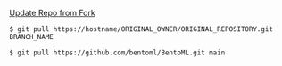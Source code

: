 [Update Repo from Fork](https://docs.github.com/en/enterprise/2.13/user/articles/merging-an-upstream-repository-into-your-fork)

```$ git pull https://hostname/ORIGINAL_OWNER/ORIGINAL_REPOSITORY.git BRANCH_NAME```

```$ git pull https://github.com/bentoml/BentoML.git main```
